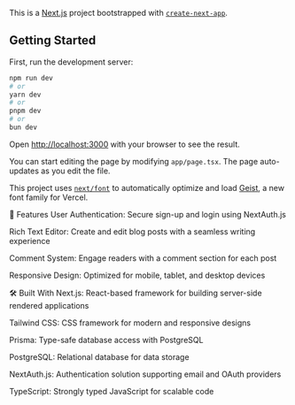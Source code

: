 This is a [Next.js](https://nextjs.org) project bootstrapped with [`create-next-app`](https://nextjs.org/docs/app/api-reference/cli/create-next-app).

## Getting Started

First, run the development server:

```bash
npm run dev
# or
yarn dev
# or
pnpm dev
# or
bun dev
```

Open [http://localhost:3000](http://localhost:3000) with your browser to see the result.

You can start editing the page by modifying `app/page.tsx`. The page auto-updates as you edit the file.

This project uses [`next/font`](https://nextjs.org/docs/app/building-your-application/optimizing/fonts) to automatically optimize and load [Geist](https://vercel.com/font), a new font family for Vercel.

🚀 Features
User Authentication: Secure sign-up and login using NextAuth.js

Rich Text Editor: Create and edit blog posts with a seamless writing experience

Comment System: Engage readers with a comment section for each post

Responsive Design: Optimized for mobile, tablet, and desktop devices

🛠️ Built With
Next.js: React-based framework for building server-side rendered applications

Tailwind CSS: CSS framework for modern and responsive designs

Prisma: Type-safe database access with PostgreSQL

PostgreSQL: Relational database for data storage

NextAuth.js: Authentication solution supporting email and OAuth providers

TypeScript: Strongly typed JavaScript for scalable code